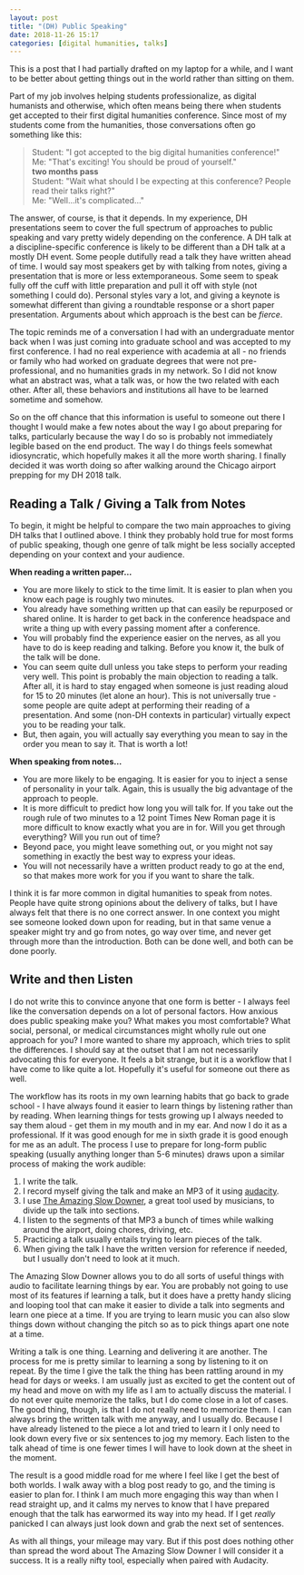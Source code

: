 ```yaml
---
layout: post
title: "(DH) Public Speaking"
date: 2018-11-26 15:17
categories: [digital humanities, talks]
---
```

This is a post that I had partially drafted on my laptop for a while, and I want to be better about getting things out in the world rather than sitting on them.

Part of my job involves helping students professionalize, as digital humanists and otherwise, which often means being there when students get accepted to their first digital humanities conference. Since most of my students come from the humanities, those conversations often go something like this:

> Student: "I got accepted to the big digital humanities conference!" <br>
Me: "That's exciting! You should be proud of yourself."<br>
**two months pass** <br>
Student: "Wait what should I be expecting at this conference? People read their talks right?"<br>
Me: "Well…it's complicated…"

The answer, of course, is that it depends. In my experience, DH presentations seem to cover the full spectrum of approaches to public speaking and vary pretty widely depending on the conference. A DH talk at a discipline-specific conference is likely to be different than a DH talk at a mostly DH event. Some people dutifully read a talk they have written ahead of time. I would say most speakers get by with talking from notes, giving a presentation that is more or less extemporaneous. Some seem to speak fully off the cuff with little preparation and pull it off with style (not something I could do). Personal styles vary a lot, and giving a keynote is somewhat different than giving a roundtable response or a short paper presentation. Arguments about which approach is the best can be *fierce*.

The topic reminds me of a conversation I had with an undergraduate mentor back when I was just coming into graduate school and was accepted to my first conference. I had no real experience with academia at all - no friends or family who had worked on graduate degrees that were not pre-professional, and no humanities grads in my network. So I did not know what an abstract was, what a talk was, or how the two related with each other. After all, these behaviors and institutions all have to be learned sometime and somehow.

So on the off chance that this information is useful to someone out there I thought I would make a few notes about the way I go about preparing for talks, particularly because the way I do so is probably not immediately legible based on the end product. The way I do things feels somewhat idiosyncratic, which hopefully makes it all the more worth sharing. I finally decided it was worth doing so after walking around the Chicago airport prepping for my DH 2018 talk.

## Reading a Talk / Giving a Talk from Notes

To begin, it might be helpful to compare the two main approaches to giving DH talks that I outlined above. I think they probably hold true for most forms of public speaking, though one genre of talk might be less socially accepted depending on your context and your audience.

**When reading a written paper…**

- You are more likely to stick to the time limit. It is easier to plan when you know each page is roughly two minutes.
- You already have something written up that can easily be repurposed or shared online. It is harder to get back in the conference headspace and write a thing up with every passing moment after a conference.
- You will probably find the experience easier on the nerves, as all you have to do is keep reading and talking. Before you know it, the bulk of the talk will be done.
- You can seem quite dull unless you take steps to perform your reading very well. This point is probably the main objection to reading a talk. After all, it is hard to stay engaged when someone is just reading aloud for 15 to 20 minutes (let alone an hour). This is not universally true - some people are quite adept at performing their reading of a presentation. And some (non-DH contexts in particular) virtually expect you to be reading your talk. 
- But, then again, you will actually say everything you mean to say in the order you mean to say it. That is worth a lot!

**When speaking from notes…**

- You are more likely to be engaging. It is easier for you to inject a sense of personality in your talk. Again, this is usually the big advantage of the approach to people.
- It is more difficult to predict how long you will talk for. If you take out the rough rule of two minutes to a 12 point Times New Roman page it is more difficult to know exactly what you are in for. Will you get through everything? Will you run out of time?
- Beyond pace, you might leave something out, or you might not say something in exactly the best way to express your ideas.
- You will not necessarily have a written product ready to go at the end, so that makes more work for you if you want to share the talk. 

I think it is far more common in digital humanities to speak from notes. People have quite strong opinions about the delivery of talks, but I have always felt that there is no one correct answer. In one context you might see someone looked down upon for reading, but in that same venue a speaker might try and go from notes, go way over time, and never get through more than the introduction. Both can be done well, and both can be done poorly. 

## Write and then Listen

I do not write this to convince anyone that one form is better - I always feel like the conversation depends on a lot of personal factors. How anxious does public speaking make you? What makes you most comfortable? What social, personal, or medical circumstances might wholly rule out one approach for you? I more wanted to share my approach, which tries to split the differences. I should say at the outset that I am not necessarily advocating this for everyone. It feels a bit strange, but it is a workflow that I have come to like quite a lot. Hopefully it's useful for someone out there as well.

The workflow has its roots in my own learning habits that go back to grade school - I have always found it easier to learn things by listening rather than by reading. When learning things for tests growing up I always needed to say them aloud - get them in my mouth and in my ear. And now I do it as a professional. If it was good enough for me in sixth grade it is good enough for me as an adult. The process I use to prepare for long-form public speaking (usually anything longer than 5-6 minutes) draws upon a similar process of making the work audible:

1. I write the talk.
2. I record myself giving the talk and make an MP3 of it using [audacity](https://www.audacityteam.org/).
3. I use [The Amazing Slow Downer](https://www.ronimusic.com/), a great tool used by musicians, to divide up the talk into sections. 
4. I listen to the segments of that MP3 a bunch of times while walking around the airport, doing chores, driving, etc. 
5. Practicing a talk usually entails trying to learn pieces of the talk.
6. When giving the talk I have the written version for reference if needed, but I usually don't need to look at it much.

The Amazing Slow Downer allows you to do all sorts of useful things with audio to facilitate learning things by ear. You are probably not going to use most of its features if learning a talk, but it does have a pretty handy slicing and looping tool that can make it easier to divide a talk into segments and learn one piece at a time. If you are trying to learn music you can also slow things down without changing the pitch so as to pick things apart one note at a time. 

Writing a talk is one thing. Learning and delivering it are another. The process for me is pretty similar to learning a song by listening to it on repeat. By the time I give the talk the thing has been rattling around in my head for days or weeks. I am usually just as excited to get the content out of my head and move on with my life as I am to actually discuss the material. I do not ever quite memorize the talks, but I do come close in a lot of cases. The good thing, though, is that I do not really need to memorize them. I can always bring the written talk with me anyway, and I usually do. Because I have already listened to the piece a lot and tried to learn it I only need to look down every five or six sentences to jog my memory. Each listen to the talk ahead of time is one fewer times I will have to look down at the sheet in the moment.

The result is a good middle road for me where I feel like I get the best of both worlds. I walk away with a blog post ready to go, and the timing is easier to plan for. I think I am much more engaging this way than when I read straight up, and it calms my nerves to know that I have prepared enough that the talk has earwormed its way into my head. If I get *really* panicked I can always just look down and grab the next set of sentences. 

As with all things, your mileage may vary. But if this post does nothing other than spread the word about The Amazing Slow Downer I will consider it a success. It is a really nifty tool, especially when paired with Audacity.